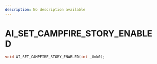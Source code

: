 ```yaml
---
description: No description available 
---
```


# AI_SET_CAMPFIRE_STORY_ENABLED

```cpp
void AI_SET_CAMPFIRE_STORY_ENABLED(int _Unk0);
```